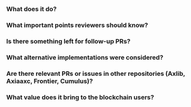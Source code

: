 ### What does it do?

### What important points reviewers should know?

### Is there something left for follow-up PRs?

### What alternative implementations were considered?

### Are there relevant PRs or issues in other repositories (Axlib, Axiaaxc, Frontier, Cumulus)?

### What value does it bring to the blockchain users?
